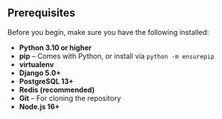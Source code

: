 ## Prerequisites

Before you begin, make sure you have the following installed:

- **Python 3.10 or higher** 
- **pip** – Comes with Python, or install via `python -m ensurepip`
- **virtualenv** 
- **Django 5.0+**
- **PostgreSQL 13+**
- **Redis (recommended)**
- **Git** – For cloning the repository
- **Node.js 16+**
  
